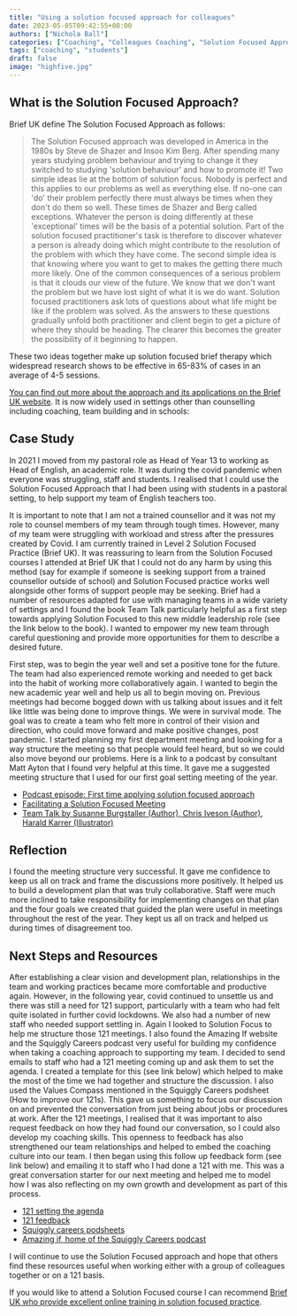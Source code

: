 ```yaml
---
title: "Using a solution focused approach for colleagues"
date: 2023-05-05T09:42:55+08:00
authors: ["Nichola Ball"]
categories: ["Coaching", "Colleagues Coaching", "Solution Focused Approach"]
tags: ["coaching", "students"]
draft: false
image: "highfive.jpg"
---
```


## What is the Solution Focused Approach?

Brief UK define The Solution Focused Approach as follows:

> The Solution Focused approach was developed in America in the 1980s by Steve de Shazer and Insoo Kim Berg. After spending many years studying problem behaviour and trying to change it they switched to studying 'solution behaviour' and how to promote it! Two simple ideas lie at the bottom of solution focus.
> Nobody is perfect and this applies to our problems as well as everything else. If no-one can 'do' their problem perfectly there must always be times when they don't do them so well. These times de Shazer and Berg called exceptions. Whatever the person is doing differently at these 'exceptional' times will be the basis of a potential solution. Part of the solution focused practitioner's task is therefore to discover whatever a person is already doing which might contribute to the resolution of the problem with which they have come.
> The second simple idea is that knowing where you want to get to makes the getting there much more likely. One of the common consequences of a serious problem is that it clouds our view of the future. We know that we don't want the problem but we have lost sight of what it is we do want. Solution focused practitioners ask lots of questions about what life might be like if the problem was solved. As the answers to these questions gradually unfold both practitioner and client begin to get a picture of where they should be heading. The clearer this becomes the greater the possibility of it beginning to happen.

These two ideas together make up solution focused brief therapy which widespread research shows to be effective in 65-83% of cases in an average of 4-5 sessions.

[You can find out more about the approach and its applications on the Brief UK website](https://www.brief.org.uk/therapy-and-coaching/what-happens-in-solution-focused-therapy). It is now widely used in settings other than counselling including coaching, team building and in schools:

## Case Study

In 2021 I moved from my pastoral role as Head of Year 13 to working as Head of English, an academic role. It was during the covid pandemic when everyone was struggling, staff and students. I realised that I could use the Solution Focused Approach that I had been using with students in a pastoral setting, to help support my team of English teachers too.

It is important to note that I am not a trained counsellor and it was not my role to counsel members of my team through tough times. However, many of my team were struggling with workload and stress after the pressures created by Covid. I am currently trained in Level 2 Solution Focused Practice (Brief UK). It was reassuring to learn from the Solution Focused courses I attended at Brief UK that I could not do any harm by using this method (say for example if someone is seeking support from a trained counsellor outside of school) and Solution Focused practice works well alongside other forms of support people may be seeking. Brief had a number of resources adapted for use with managing teams in a wide variety of settings and I found the book Team Talk particularly helpful as a first step towards applying Solution Focused to this new middle leadership role (see the link below to the book). I wanted to empower my new team through careful questioning and provide more opportunities for them to describe a desired future.

First step, was to begin the year well and set a positive tone for the future. The team had also experienced remote working and needed to get back into the habit of working more collaboratively again. I wanted to begin the new academic year well and help us all to begin moving on. Previous meetings had become bogged down with us talking about issues and it felt like little was being done to improve things. We were in survival mode. The goal was to create a team who felt more in control of their vision and direction, who could move forward and make positive changes, post pandemic. I started planning my first department meeting and looking for a way structure the meeting so that people would feel heard, but so we could also move beyond our problems. Here is a link to a podcast by consultant Matt Ayton that I found very helpful at this time. It gave me a suggested meeting structure that I used for our first goal setting meeting of the year.

- [Podcast episode: First time applying solution focused approach](https://sfpodcast.podbean.com/e/ep-5-first-time-applying-solution-focused/)
- [Facilitating a Solution Focused Meeting](docs/Facilitating%20a%20Solution%20Focused%20Team%20Meeting.docx)
- [Team Talk by Susanne Burgstaller (Author), Chris Iveson (Author), Harald Karrer (Illustrator)](https://www.amazon.com/Team-Talk-Building-Excellence-Solution/dp/1700056646)

## Reflection

I found the meeting structure very successful. It gave me confidence to keep us all on track and frame the discussions more positively. It helped us to build a development plan that was truly collaborative. Staff were much more inclined to take responsibility for implementing changes on that plan and the four goals we created that guided the plan were useful in meetings throughout the rest of the year. They kept us all on track and helped us during times of disagreement too.

## Next Steps and Resources

After establishing a clear vision and development plan, relationships in the team and working practices became more comfortable and productive again. However, in the following year, covid continued to unsettle us and there was still a need for 121 support, particularly with a team who had felt quite isolated in further covid lockdowns. We also had a number of new staff who needed support settling in. Again I looked to Solution Focus to help me structure those 121 meetings. I also found the Amazing If website and the Squiggly Careers podcast very useful for building my confidence when taking a coaching approach to supporting my team.
I decided to send emails to staff who had a 121 meeting coming up and ask them to set the agenda. I created a template for this (see link below) which helped to make the most of the time we had together and structure the discussion. I also used the Values Compass mentioned in the Squiggly Careers podsheet (How to improve our 121s). This gave us something to focus our discussion on and prevented the conversation from just being about jobs or procedures at work. After the 121 meetings, I realised that it was important to also request feedback on how they had found our conversation, so I could also develop my coaching skills. This openness to feedback has also strengthened our team relationships and helped to embed the coaching culture into our team. I then began using this follow up feedback form (see link below) and emailing it to staff who I had done a 121 with me. This was a great conversation starter for our next meeting and helped me to model how I was also reflecting on my own growth and development as part of this process.

- [121 setting the agenda](docs/121%20Agenda%20Template.docx)
- [121 feedback](docs/121%20Feedback%20Sheet.docx)
- [Squiggly careers podsheets](docs/Improving%20your%20121s%20squiggly%20careers.pdf)
- [Amazing if, home of the Squiggly Careers podcast](https://www.amazingif.com/)

I will continue to use the Solution Focused approach and hope that others find these resources useful when working either with a group of colleagues together or on a 121 basis.

If you would like to attend a Solution Focused course I can recommend [Brief UK who provide excellent online training in solution focused practice](https://www.brief.org.uk).
